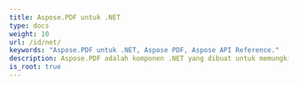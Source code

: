 ```yaml
---
title: Aspose.PDF untuk .NET
type: docs
weight: 10
url: /id/net/
keywords: "Aspose.PDF untuk .NET, Aspose PDF, Aspose API Reference."
description: Aspose.PDF adalah komponen .NET yang dibuat untuk memungkinkan pengembang membuat dokumen PDF, baik yang sederhana maupun yang kompleks, dengan cepat secara terprogram.
is_root: true
---
```

